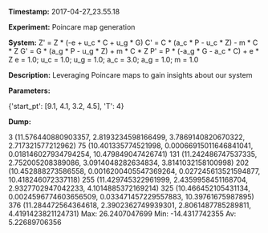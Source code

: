 **Timestamp:** 2017-04-27_23.55.18

**Experiment:** Poincare map generation

**System:**
Z' = Z * (-e + u_c * C + u_g * G) 
C' = C * (a_c * P - u_c * Z) - m * C * Z 
G' = G * (a_g * P - u_g * Z) + m * C * Z 
P' = P * (-a_g * G - a_c * C) + e * Z 
e = 1.0; u_c = 1.0; u_g = 1.0; a_c = 3.0; a_g = 1.0; m = 1.0

**Description:** Leveraging Poincare maps to gain insights about our system

**Parameters:**

{'start_pt': [9.1, 4.1, 3.2, 4.5], 'T': 4}

**Dump:**

3
(11.576440880903357, 2.8193234598166499, 3.7869140820670322, 2.717321577212962)
75
(10.401335774521998, 0.00066915011646841041, 0.018146027934794254, 10.479849047426741)
131
(11.242486747537335, 2.752005208389086, 3.0914048282634834, 3.8141032158100998)
202
(10.452888273586558, 0.0016200405547369264, 0.027245613521594877, 10.418246072337118)
255
(11.429745322961999, 2.4359958451168704, 2.9327702947042233, 4.1014885372169214)
325
(10.466452105431134, 0.0024596774603656509, 0.033471457229557883, 10.39761675987895)
376
(11.284472564364618, 2.3902362749939301, 2.8061487785289811, 4.4191423821124731)
Max:
26.2407047699
Min:
-14.4317742355
Av:
5.22689706356
